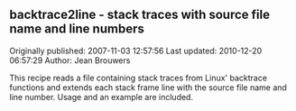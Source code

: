 ## backtrace2line - stack traces with source file name and line numbers 
Originally published: 2007-11-03 12:57:56 
Last updated: 2010-12-20 06:57:29 
Author: Jean Brouwers 
 
This recipe reads a file containing stack traces from Linux' backtrace functions and extends each stack frame line with the source file name and line number.  Usage and an example are included.